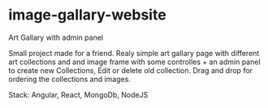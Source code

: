 ﻿# image-gallary-website

Art Gallary with admin panel

Small project made for a friend. Realy simple art gallary page with different art collections and and image frame with some controlles + an admin panel to create new Collections, Edit or delete old collection. Drag and drop for ordering the collections and images.

Stack: Angular, React, MongoDb, NodeJS
